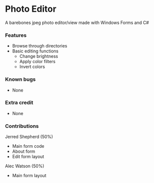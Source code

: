 # Photo Editor
A barebones jpeg photo editor/view made with Windows Forms and C#

### Features
* Browse through directories
* Basic editing functions
    * Change brightness
    * Apply color filters
    * Invert colors

### Known bugs
* None

### Extra credit
* None

### Contributions
Jerred Shepherd (50%)
* Main form code
* About form
* Edit form layout

Alec Watson (50%)
* Main form layout
